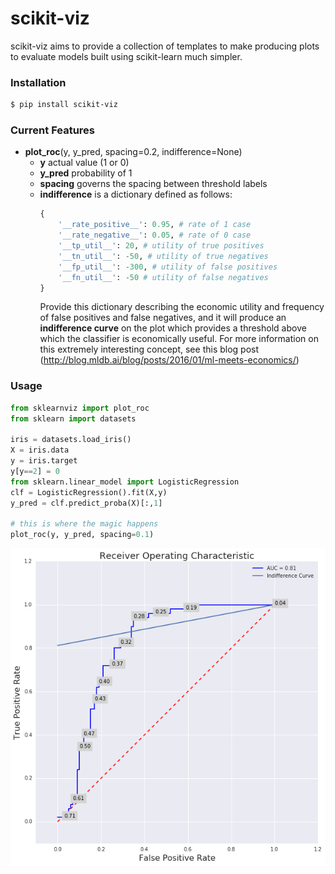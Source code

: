 # scikit-viz

scikit-viz aims to provide a collection of templates to make producing plots to evaluate models built using scikit-learn much simpler. 

### Installation
```sh
$ pip install scikit-viz
```

### Current Features
 - __plot_roc__(y, y_pred, spacing=0.2, indifference=None)
    - __y__ actual value (1 or 0)
    - __y_pred__ probability of 1
    - __spacing__ governs the spacing between threshold labels
    - __indifference__ is a dictionary defined as follows:
        ```python
        {
            '__rate_positive__': 0.95, # rate of 1 case
            '__rate_negative__': 0.05, # rate of 0 case
            '__tp_util__': 20, # utility of true positives
            '__tn_util__': -50, # utility of true negatives
            '__fp_util__': -300, # utility of false positives
            '__fn_util__': -50 # utility of false negatives
        }
        ```
        Provide this dictionary describing the economic utility and frequency of false positives and false negatives, and it will produce an __indifference curve__ on the plot which provides a threshold above which the classifier is economically useful. For more information on this extremely interesting concept, see this blog post (http://blog.mldb.ai/blog/posts/2016/01/ml-meets-economics/)
    

### Usage
```python
from sklearnviz import plot_roc
from sklearn import datasets

iris = datasets.load_iris()
X = iris.data
y = iris.target
y[y==2] = 0
from sklearn.linear_model import LogisticRegression
clf = LogisticRegression().fit(X,y)
y_pred = clf.predict_proba(X)[:,1]

# this is where the magic happens
plot_roc(y, y_pred, spacing=0.1)
```

![roc_curve](https://raw.githubusercontent.com/fernavid/scikit-viz/master/tests/roc_example.png)
